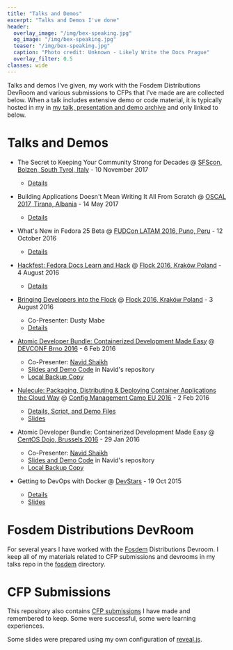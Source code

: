 ```yaml
---
title: "Talks and Demos"
excerpt: "Talks and Demos I've done"
header:
  overlay_image: "/img/bex-speaking.jpg"
  og_image: "/img/bex-speaking.jpg"
  teaser: "/img/bex-speaking.jpg"
  caption: "Photo credit: Unknown - Likely Write the Docs Prague"
  overlay_filter: 0.5
classes: wide
---
```


Talks and demos I've given, my work with the Fosdem Distributions DevRoom and various submissions to CFPs that I've made are are collected below.  When a talk includes extensive demo or code material, it is typically hosted in my in [my talk, presentation and demo archive](https://github.com/bexelbie/bexelbie-talks-demos) and only linked to below.

# Talks and Demos

* The Secret to Keeping Your Community Strong for Decades @ [SFScon, Bolzen, South Tyrol, Italy](https://www.sfscon.it/) - 10 November 2017
  * [Details](SFS-Bozen-Italy-2017/)

* Building Applications Doesn't Mean Writing It All From Scratch @ [OSCAL 2017, Tirana, Albania](https://oscal.openlabs.cc/) - 14 May 2017
  * [Details](OSCAL.2017.Dont.Write.It.All/)
* What's New in Fedora 25 Beta @ [FUDCon LATAM 2016, Puno, Peru](https://flockcon-latam.org) - 12 October 2016
  * [Details](Fedora-25-Beta/)

* [Hackfest: Fedora Docs Learn and Hack](https://flock2016.sched.org/event/ed4a9f29526b5befe6a86635050cd958) @ [Flock 2016, Kraków Poland](https://flocktofedora.org) - 4 August 2016
  * [Details](Flock.2016.docs/)

* [Bringing Developers into the Flock](https://flock2016.sched.org/event/3bb106c028feddc9a0e92a53a0ee5288) @ [Flock 2016, Kraków Poland](https://flocktofedora.org) - 3 August 2016
  * Co-Presenter: Dusty Mabe
  * [Details](Flock.2016.developers/)

* [Atomic Developer Bundle: Containerized Development Made Easy](https://devconfcz2016.sched.org/event/53556807a38c5eb825ebdfdebccd1def) @ [DEVCONF Brno 2016](https://devconf.cz/) - 6 Feb 2016
  * Co-Presenter: [Navid Shaikh](https://twitter.com/SwordPhilic)
  * [Slides and Demo Code](https://github.com/navidshaikh/adb_devconf_2016) in Navid's repository
  * [Local Backup Copy](DevConf.cz.2016/)

* [Nulecule: Packaging, Distributing & Deploying Container Applications the Cloud Way](https://lanyrd.com/2016/cfgmgmtcamp/sdxytt/) @ [Config Management Camp EU 2016](https://cfgmgmtcamp.eu/) - 2 Feb 2016
  * [Details, Script, and Demo Files](CfgMgmtCamp.eu.2016/)
  * [Slides](CfgMgmtCamp.eu.2016/slides.pdf)

* Atomic Developer Bundle: Containerized Development Made Easy @ [CentOS Dojo, Brussels 2016](https://wiki.centos.org/Events/Dojo/Brussels2016) - 29 Jan 2016
  * Co-Presenter: [Navid Shaikh](https://twitter.com/SwordPhilic)
  * [Slides and Demo Code](https://github.com/navidshaikh/centos_dojo_brussels_2016) in Navid's repository
  * [Local Backup Copy](CentOS.Dojo.Brussels.2016/)

* Getting to DevOps with Docker @ [DevStars](https://devstars.cz) - 19 Oct 2015
  * [Details](DevStars.cz.20151019/)
  * [Slides](DevStars.cz.20151019/slides.pdf)

# Fosdem Distributions DevRoom

For several years I have worked with the [Fosdem](https://fosdem.org) Distributions Devroom.  I keep all of my materials related to CFP submissions and devrooms in my talks repo in the [fosdem](fosdem/) directory.

# CFP Submissions

This repository also contains [CFP
submissions](cfp-submissions) I have made and remembered to keep.
Some were successful, some were learning experiences.

Some slides were prepared using my own configuration of [reveal.js](tools).

